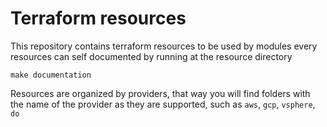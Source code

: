 # Terraform resources

This repository contains terraform resources to be used by modules
every resources can self documented by running at the resource directory

```
make documentation
```

Resources are organized by providers, that way you will find folders with the name of the provider
as they are supported, such as ```aws```, ```gcp```, ```vsphere```, ```do```